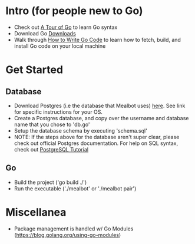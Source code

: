 # Intro (for people new to Go)
- Check out [A Tour of Go](https://tour.golang.org/welcome/1) to learn Go syntax
- Download Go [Downloads](https://golang.org/dl/)
- Walk through [How to Write Go Code](https://golang.org/doc/code.html) to learn how to fetch, build, and install Go code on your local machine

# Get Started
## Database
- Download Postgres (i.e the database that Mealbot uses) [here](https://www.postgresql.org/download/). See link for specific instructions for your OS.
- Create a Postgres database, and copy over the username and database name that you chose to 'db.go'
- Setup the database schema by executing 'schema.sql'
- NOTE: If the steps above for the database aren't super clear, please check out official Postgres documentation. For help on SQL syntax, check out [PostgreSQL Tutorial](http://www.postgresqltutorial.com/)

## Go 
- Build the project ('go build ./')
- Run the executable ('./mealbot' or './mealbot pair')

# Miscellanea
- Package management is handled w/ Go Modules (https://blog.golang.org/using-go-modules)

